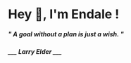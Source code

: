 <h1 title="head"> Hey 👋, I'm Endale !</h1>

**<h5><i>" A goal without a plan is just a wish. "</i></h5>**

*<b>___ Larry Elder ___</b>*
